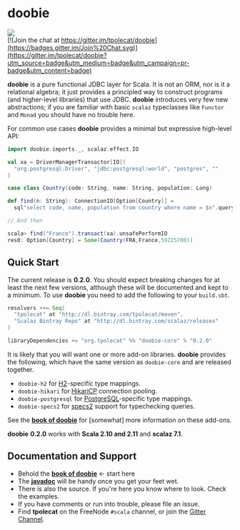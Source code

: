 # doobie

<img src="https://api.travis-ci.org/tpolecat/doobie.svg?branch=master"/><br>
[![Join the chat at https://gitter.im/tpolecat/doobie](https://badges.gitter.im/Join%20Chat.svg)](https://gitter.im/tpolecat/doobie?utm_source=badge&utm_medium=badge&utm_campaign=pr-badge&utm_content=badge)

**doobie** is a pure functional JDBC layer for Scala. It is not an ORM, nor is it a relational algebra; it just provides a principled way to construct programs (and higher-level libraries) that use JDBC. **doobie** introduces very few new abstractions; if you are familiar with basic `scalaz` typeclasses like `Functor` and `Monad` you should have no trouble here.

For common use cases **doobie** provides a minimal but expressive high-level API:

```scala
import doobie.imports._, scalaz.effect.IO

val xa = DriverManagerTransactor[IO](
  "org.postgresql.Driver", "jdbc:postgresql:world", "postgres", ""
)

case class Country(code: String, name: String, population: Long)

def find(n: String): ConnectionIO[Option[Country]] = 
  sql"select code, name, population from country where name = $n".query[Country].option

// And then

scala> find("France").transact(xa).unsafePerformIO
res0: Option[Country] = Some(Country(FRA,France,59225700))
```

## Quick Start

The current release is **0.2.0**. You should expect breaking changes for at least the next few versions, although these will be documented and kept to a minimum. To use **doobie** you need to add the following to your `build.sbt`.

```scala
resolvers ++= Seq(
  "tpolecat" at "http://dl.bintray.com/tpolecat/maven",
  "Scalaz Bintray Repo" at "http://dl.bintray.com/scalaz/releases"
)

libraryDependencies += "org.tpolecat" %% "doobie-core" % "0.2.0"
```

It is likely that you will want one or more add-on libraries. **doobie** provides the following, which have the same version as `doobie-core` and are released together.

* `doobie-h2` for [H2](http://www.h2database.com/html/main.html)-specific type mappings.
* `doobie-hikari` for [HikariCP](https://github.com/brettwooldridge/HikariCP) connection pooling.
* `doobie-postgresql` for [PostgreSQL](postgresql.org)-specific type mappings.
* `doobie-specs2` for [specs2](http://etorreborre.github.io/specs2/) support for typechecking queries.

See the [**book of doobie**](http://tpolecat.github.io/doobie-0.2.0-SNAPSHOT/00-index.html) for [somewhat] more information on these add-ons.

**doobie** **0.2.0** works with **Scala 2.10 and 2.11** and **scalaz 7.1**.

## Documentation and Support

- Behold the [**book of doobie**](http://tpolecat.github.io/doobie-0.2.0/00-index.html) ← start here
- The [**javadoc**](http://tpolecat.github.io/doc/doobie/0.2.0/api/index.html) will be handy once you get your feet wet.
- There is also the source. If you're here you know where to look. Check the examples.
- If you have comments or run into trouble, please file an issue.
- Find **tpolecat** on the FreeNode `#scala` channel, or join the [Gitter Channel](https://gitter.im/tpolecat/doobie).




